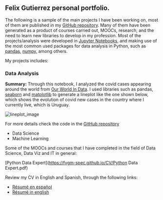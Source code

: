 ## Felix Gutierrez personal portfolio.

The following is a sample of the main projects I have been working on, most of them are published in my [GitHub repository](https://github.com/fvgm-spec). Many of them have been generated as a product of courses carried out, MOOCs, research, and the need to learn new libraries to develop in my profession. Most of the projects/analysis were developed in [Jupyter Notebooks](https://jupyter.org/), and making use of the most common used packages for data analysis in Python, such as [pandas](https://pandas.pydata.org/), [numpy](https://numpy.org/), among others.

My projects includes:

### **Data Analysis**

**Summary:** Through this notebook, I analyzed the covid cases appearing around the world from [Our World In Data](https://github.com/owid/covid-19-data). I used libraries such as pandas, [seaborn](http://seaborn.pydata.org/index.html) and [matplotlib](https://matplotlib.org/) to generate a lineplot like the one shown below, which shows the evolution of covid new cases in the country where I currently live, which is Uruguay.

![lineplot_image](https://fvgm-spec.github.io/img/covid_lineplot.png)

For more details check the code in the [GitHub repository](https://github.com/fvgm-spec)

 *  Data Science
 *  Machine Learning


Some of the MOOCs and courses that I have completed in the field of Data Science, Data Viz and IT in general:

[Python Data Expert](https://fvgm-spec.github.io/CV/Python Data Expert.pdf)



Review my CV in English and Spanish, through the following links: 

 *  [Résumé en español](https://fvgm-spec.github.io/CV/felix_gutierrez_cv_espanyol.pdf)
 *  [Résumé in english](https://fvgm-spec.github.io/CV/felix_gutierrez_cv_english.pdf)
